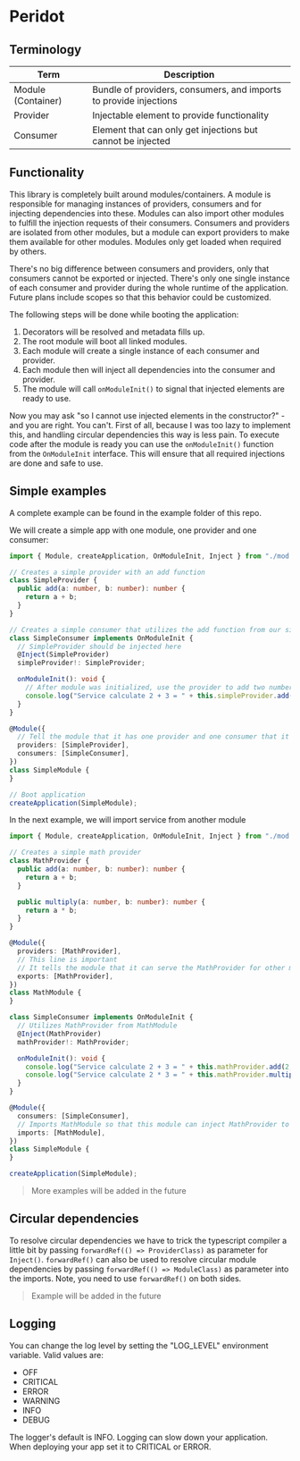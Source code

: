 # Peridot

## Terminology

| Term               | Description                                                       |
|--------------------|-------------------------------------------------------------------|
| Module (Container) | Bundle of providers, consumers, and imports to provide injections |
| Provider           | Injectable element to provide functionality                       |
| Consumer           | Element that can only get injections but cannot be injected       |

## Functionality

This library is completely built around modules/containers. A module is responsible for managing instances of providers,
consumers and for injecting dependencies into these. Modules can also import other modules to fulfill the injection
requests of their consumers. Consumers and providers are isolated from other modules, but a module can export providers
to make them available for other modules. Modules only get loaded when required by others.

There's no big difference between consumers and providers, only that consumers cannot be exported or injected. There's
only one single instance of each consumer and provider during the whole runtime of the application. Future plans include
scopes so that this behavior could be customized.

The following steps will be done while booting the application:

1. Decorators will be resolved and metadata fills up.
2. The root module will boot all linked modules.
3. Each module will create a single instance of each consumer and provider.
4. Each module then will inject all dependencies into the consumer and provider.
5. The module will call `onModuleInit()` to signal that injected elements are ready to use.

Now you may ask "so I cannot use injected elements in the constructor?" - and you are right. You can't. First of all,
because I was too lazy to implement this, and handling circular dependencies this way is less pain. To execute code
after the module is ready you can use the `onModuleInit()` function from the `OnModuleInit` interface. This will ensure
that all required injections are done and safe to use.

## Simple examples

A complete example can be found in the example folder of this repo.

We will create a simple app with one module, one provider and one consumer:

```ts
import { Module, createApplication, OnModuleInit, Inject } from "./mod.ts"

// Creates a simple provider with an add function
class SimpleProvider {
  public add(a: number, b: number): number {
    return a + b;
  }
}

// Creates a simple consumer that utilizes the add function from our simple provider
class SimpleConsumer implements OnModuleInit {
  // SimpleProvider should be injected here
  @Inject(SimpleProvider)
  simpleProvider!: SimpleProvider;

  onModuleInit(): void {
    // After module was initialized, use the provider to add two numbers
    console.log("Service calculate 2 + 3 = " + this.simpleProvider.add(2, 3));
  }
}

@Module({
  // Tell the module that it has one provider and one consumer that it should satisfy
  providers: [SimpleProvider],
  consumers: [SimpleConsumer],
})
class SimpleModule {
}

// Boot application
createApplication(SimpleModule);
```

In the next example, we will import service from another module

```ts
import { Module, createApplication, OnModuleInit, Inject } from "./mod.ts"

// Creates a simple math provider
class MathProvider {
  public add(a: number, b: number): number {
    return a + b;
  }

  public multiply(a: number, b: number): number {
    return a * b;
  }
}

@Module({
  providers: [MathProvider],
  // This line is important
  // It tells the module that it can serve the MathProvider for other modules to use
  exports: [MathProvider],
})
class MathModule {
}

class SimpleConsumer implements OnModuleInit {
  // Utilizes MathProvider from MathModule
  @Inject(MathProvider)
  mathProvider!: MathProvider;

  onModuleInit(): void {
    console.log("Service calculate 2 + 3 = " + this.mathProvider.add(2, 3));
    console.log("Service calculate 2 * 3 = " + this.mathProvider.multiply(2, 3));
  }
}

@Module({
  consumers: [SimpleConsumer],
  // Imports MathModule so that this module can inject MathProvider to its consumers
  imports: [MathModule],
})
class SimpleModule {
}

createApplication(SimpleModule);
```

> More examples will be added in the future

## Circular dependencies

To resolve circular dependencies we have to trick the typescript compiler a little bit by
passing `forwardRef(() => ProviderClass)` as parameter for `Inject()`. `forwardRef()` can also be used to resolve
circular module dependencies by passing `forwardRef(() => ModuleClass)` as parameter into the imports. Note, you need to
use `forwardRef()` on both sides.

> Example will be added in the future

## Logging

You can change the log level by setting the "LOG_LEVEL" environment variable. Valid values are:

- OFF
- CRITICAL
- ERROR
- WARNING
- INFO
- DEBUG

The logger's default is INFO. Logging can slow down your application. When deploying your app set it to CRITICAL or
ERROR.
